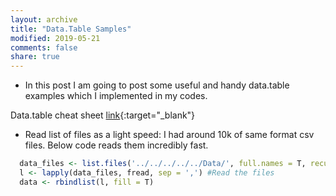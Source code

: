```yaml
---
layout: archive
title: "Data.Table Samples"
modified: 2019-05-21
comments: false
share: true
---
```



* In this post I am going to post some useful and handy data.table examples which I implemented in my codes.

Data.table cheat sheet [link](https://s3.amazonaws.com/assets.datacamp.com/blog_assets/datatable_Cheat_Sheet_R.pdf){:target="_blank"}

* Read list of files as a light speed:
I had around 10k of same format csv files. Below code reads them incredibly fast.
```r
  data_files <- list.files('../../../../../Data/', full.names = T, recursive = T, pattern = '.csv')
  l <- lapply(data_files, fread, sep = ',') #Read the files
  data <- rbindlist(l, fill = T)
```
